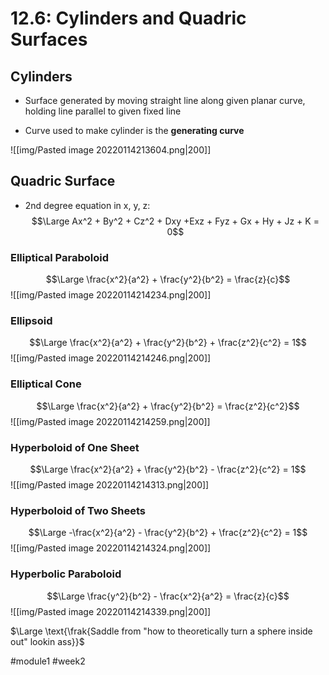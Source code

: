 # 12.6: Cylinders and Quadric Surfaces
## Cylinders
- Surface generated by moving straight line along given planar curve, holding line parallel to given fixed line
* Curve used to make cylinder is the **generating curve**

![[img/Pasted image 20220114213604.png|200]]
## Quadric Surface
- 2nd degree equation in x, y, z:
$$\Large Ax^2 + By^2 + Cz^2 + Dxy +Exz + Fyz + Gx + Hy + Jz + K = 0$$

### Elliptical Paraboloid
$$\Large \frac{x^2}{a^2} + \frac{y^2}{b^2} = \frac{z}{c}$$
![[img/Pasted image 20220114214234.png|200]]

### Ellipsoid
$$\Large \frac{x^2}{a^2} + \frac{y^2}{b^2} + \frac{z^2}{c^2} = 1$$
![[img/Pasted image 20220114214246.png|200]]

### Elliptical Cone
$$\Large \frac{x^2}{a^2} + \frac{y^2}{b^2} = \frac{z^2}{c^2}$$
![[img/Pasted image 20220114214259.png|200]]

### Hyperboloid of One Sheet
$$\Large \frac{x^2}{a^2} + \frac{y^2}{b^2} - \frac{z^2}{c^2} = 1$$
![[img/Pasted image 20220114214313.png|200]]

### Hyperboloid of Two Sheets
$$\Large -\frac{x^2}{a^2} - \frac{y^2}{b^2} + \frac{z^2}{c^2} = 1$$
![[img/Pasted image 20220114214324.png|200]]

### Hyperbolic Paraboloid
$$\Large \frac{y^2}{b^2} - \frac{x^2}{a^2} = \frac{z}{c}$$
![[img/Pasted image 20220114214339.png|200]]

$\Large \text{\frak{Saddle from "how to theoretically turn a sphere inside out" lookin ass}}$

#module1 #week2
